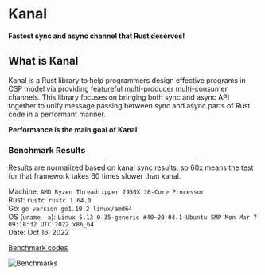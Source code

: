 # Kanal
**Fastest sync and async channel that Rust deserves!**

## What is Kanal
Kanal is a Rust library to help programmers design effective programs in CSP model via providing featureful multi-producer multi-consumer channels.
This library focuses on bringing both sync and async API together to unify message passing between sync and async parts of Rust code in a performant manner.

**Performance is the main goal of Kanal.**

### Benchmark Results
Results are normalized based on kanal sync results, so 60x means the test for that framework takes 60 times slower than kanal.

Machine: `AMD Ryzen Threadripper 2950X 16-Core Processor`<br />
Rust: `rustc rustc 1.64.0`<br />
Go: `go version go1.19.2 linux/amd64`<br />
OS (`uname -a`): `Linux 5.13.0-35-generic #40~20.04.1-Ubuntu SMP Mon Mar 7 09:18:32 UTC 2022 x86_64`<br />
Date: Oct 16, 2022

[Benchmark codes](https://github.com/fereidani/rust-channel-benchmarks)

![Benchmarks](https://i.imgur.com/WgrFRtK.png)
